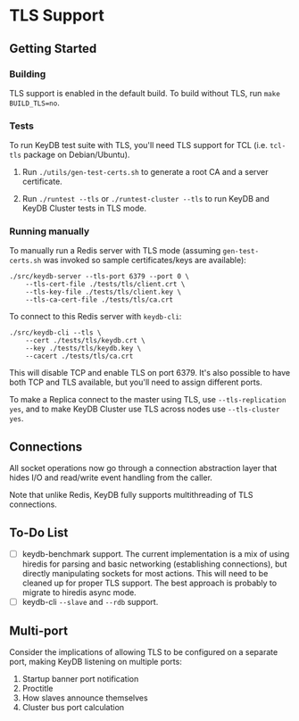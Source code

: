 TLS Support
===========

Getting Started
---------------

### Building

TLS support is enabled in the default build. To build without TLS, run `make BUILD_TLS=no`.

### Tests

To run KeyDB test suite with TLS, you'll need TLS support for TCL (i.e.
`tcl-tls` package on Debian/Ubuntu).

1. Run `./utils/gen-test-certs.sh` to generate a root CA and a server
   certificate.

2. Run `./runtest --tls` or `./runtest-cluster --tls` to run KeyDB and KeyDB
   Cluster tests in TLS mode.

### Running manually

To manually run a Redis server with TLS mode (assuming `gen-test-certs.sh` was
invoked so sample certificates/keys are available):

    ./src/keydb-server --tls-port 6379 --port 0 \
        --tls-cert-file ./tests/tls/client.crt \
        --tls-key-file ./tests/tls/client.key \
        --tls-ca-cert-file ./tests/tls/ca.crt

To connect to this Redis server with `keydb-cli`:

    ./src/keydb-cli --tls \
        --cert ./tests/tls/keydb.crt \
        --key ./tests/tls/keydb.key \
        --cacert ./tests/tls/ca.crt

This will disable TCP and enable TLS on port 6379. It's also possible to have
both TCP and TLS available, but you'll need to assign different ports.

To make a Replica connect to the master using TLS, use `--tls-replication yes`,
and to make KeyDB Cluster use TLS across nodes use `--tls-cluster yes`.

Connections
-----------

All socket operations now go through a connection abstraction layer that hides
I/O and read/write event handling from the caller.

Note that unlike Redis, KeyDB fully supports multithreading of TLS connections.

To-Do List
----------

- [ ] keydb-benchmark support. The current implementation is a mix of using
  hiredis for parsing and basic networking (establishing connections), but
  directly manipulating sockets for most actions. This will need to be cleaned
  up for proper TLS support. The best approach is probably to migrate to hiredis
  async mode.
- [ ] keydb-cli `--slave` and `--rdb` support.

Multi-port
----------

Consider the implications of allowing TLS to be configured on a separate port,
making KeyDB listening on multiple ports:

1. Startup banner port notification
2. Proctitle
3. How slaves announce themselves
4. Cluster bus port calculation

